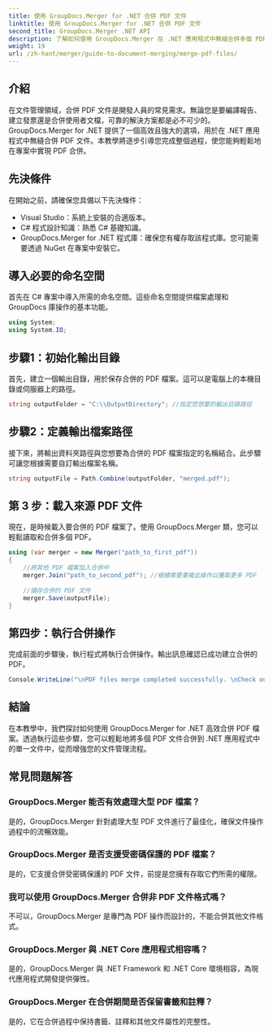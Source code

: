 ```yaml
---
title: 使用 GroupDocs.Merger for .NET 合併 PDF 文件
linktitle: 使用 GroupDocs.Merger for .NET 合併 PDF 文件
second_title: GroupDocs.Merger .NET API
description: 了解如何使用 GroupDocs.Merger 在 .NET 應用程式中無縫合併多個 PDF 檔案。這個綜合教程提供了一種清晰、逐步的方法來合併 PDF。
weight: 19
url: /zh-hant/merger/guide-to-document-merging/merge-pdf-files/
---
```

## 介紹

在文件管理領域，合併 PDF 文件是開發人員的常見需求。無論您是要編譯報告、建立發票還是合併使用者文檔，可靠的解決方案都是必不可少的。 GroupDocs.Merger for .NET 提供了一個高效且強大的選項，用於在 .NET 應用程式中無縫合併 PDF 文件。本教學將逐步引導您完成整個過程，使您能夠輕鬆地在專案中實現 PDF 合併。

## 先決條件
在開始之前，請確保您具備以下先決條件：
- Visual Studio：系統上安裝的合適版本。
- C# 程式設計知識：熟悉 C# 基礎知識。
- GroupDocs.Merger for .NET 程式庫：確保您有權存取該程式庫。您可能需要透過 NuGet 在專案中安裝它。

## 導入必要的命名空間
首先在 C# 專案中導入所需的命名空間。這些命名空間提供檔案處理和 GroupDocs 庫操作的基本功能。

```csharp
using System;
using System.IO;
```

## 步驟1：初始化輸出目錄
首先，建立一個輸出目錄，用於保存合併的 PDF 檔案。這可以是電腦上的本機目錄或伺服器上的路徑。

```csharp
string outputFolder = "C:\\OutputDirectory"; //指定您想要的輸出目錄路徑
```

## 步驟2：定義輸出檔案路徑
接下來，將輸出資料夾路徑與您想要為合併的 PDF 檔案指定的名稱結合。此步驟可讓您根據需要自訂輸出檔案名稱。

```csharp
string outputFile = Path.Combine(outputFolder, "merged.pdf");
```

## 第 3 步：載入來源 PDF 文件
現在，是時候載入要合併的 PDF 檔案了。使用 GroupDocs.Merger 類，您可以輕鬆讀取和合併多個 PDF。

```csharp
using (var merger = new Merger("path_to_first_pdf"))
{
    //將其他 PDF 檔案加入合併中
    merger.Join("path_to_second_pdf"); //根據需要重複此操作以獲取更多 PDF
    
    //儲存合併的 PDF 文件
    merger.Save(outputFile);
}
```

## 第四步：執行合併操作
完成前面的步驟後，執行程式將執行合併操作。輸出訊息確認已成功建立合併的 PDF。

```csharp
Console.WriteLine("\nPDF files merge completed successfully. \nCheck output in {0}", outputFolder);
```

## 結論
在本教學中，我們探討如何使用 GroupDocs.Merger for .NET 高效合併 PDF 檔案。透過執行這些步驟，您可以輕鬆地將多個 PDF 文件合併到 .NET 應用程式中的單一文件中，從而增強您的文件管理流程。

## 常見問題解答

### GroupDocs.Merger 能否有效處理大型 PDF 檔案？
是的，GroupDocs.Merger 針對處理大型 PDF 文件進行了最佳化，確保文件操作過程中的流暢效能。

### GroupDocs.Merger 是否支援受密碼保護的 PDF 檔案？
是的，它支援合併受密碼保護的 PDF 文件，前提是您擁有存取它們所需的權限。

### 我可以使用 GroupDocs.Merger 合併非 PDF 文件格式嗎？
不可以，GroupDocs.Merger 是專門為 PDF 操作而設計的，不能合併其他文件格式。

### GroupDocs.Merger 與 .NET Core 應用程式相容嗎？
是的，GroupDocs.Merger 與 .NET Framework 和 .NET Core 環境相容，為現代應用程式開發提供彈性。

### GroupDocs.Merger 在合併期間是否保留書籤和註釋？
是的，它在合併過程中保持書籤、註釋和其他文件屬性的完整性。
